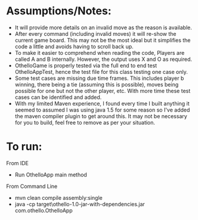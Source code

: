 # Assumptions/Notes:

* It will provide more details on an invalid move as the reason is available.
* After every command (including invalid moves) it will re-show the current game board. This may not be the most ideal but it simplifies the code a little and avoids having to scroll back up.
* To make it easier to comprehend when reading the code, Players are called A and B internally. However, the output uses X and O as required.
* OthelloGame is properly tested via the full end to end test OthelloAppTest, hence the test file for this class testing one case only.
* Some test cases are missing due time frames. This includes player b winning, there being a tie (assuming this is possible), moves being possible for one but not the other player, etc. With more time these test cases can be identified and added. 
* With my limited Maven experience, I found every time I built anything it seemed to assumed I was using java 1.5 for some reason so I've added the maven compiler plugin to get around this. It may not be necessary for you to build, feel free to remove as per your situation.

# To run:
From IDE
* Run OthelloApp main method

From Command Line
* mvn clean compile assembly:single
* java -cp target\othello-1.0-jar-with-dependencies.jar com.othello.OthelloApp